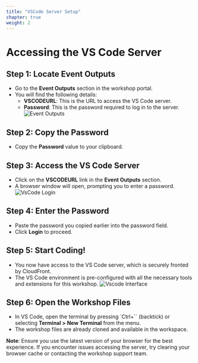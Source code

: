 ```yaml
---
title: "VSCode Server Setup"
chapter: true
weight: 2
---
```


# Accessing the VS Code Server

## Step 1: Locate Event Outputs

- Go to the **Event Outputs** section in the workshop portal.
- You will find the following details:
  - **VSCODEURL**: This is the URL to access the VS Code server.
  - **Password**: This is the password required to log in to the server.
![Event Outputs](/images/vscode-server-creds.png)

## Step 2: Copy the Password

- Copy the **Password** value to your clipboard.

## Step 3: Access the VS Code Server

- Click on the **VSCODEURL** link in the **Event Outputs** section.
- A browser window will open, prompting you to enter a password.
![VsCode Login](/images/vscode-server-login.png)

## Step 4: Enter the Password

- Paste the password you copied earlier into the password field.
- Click **Login** to proceed.

## Step 5: Start Coding!

- You now have access to the VS Code server, which is securely fronted by CloudFront.
- The VS Code environment is pre-configured with all the necessary tools and extensions for this workshop.
![Vscode Interface](/images/vscode-server-interface.png)

## Step 6: Open the Workshop Files

- In VS Code, open the terminal by pressing `Ctrl+`` (backtick) or selecting **Terminal > New Terminal** from the menu.
- The workshop files are already cloned and available in the workspace.

**Note**: Ensure you use the latest version of your browser for the best experience. If you encounter issues accessing the server, try clearing your browser cache or contacting the workshop support team.
